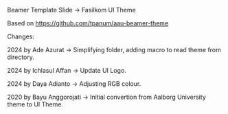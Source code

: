 Beamer Template Slide -> Fasilkom UI Theme

Based on https://github.com/tpanum/aau-beamer-theme 

Changes: 

2024 by Ade Azurat -> Simplifying folder, adding macro to read theme from directory. 

2024 by Ichlasul Affan -> Update UI Logo. 

2024 by Daya Adianto   -> Adjusting RGB colour. 

2020 by Bayu Anggorojati -> Initial convertion from Aalborg University theme to UI Theme. 
